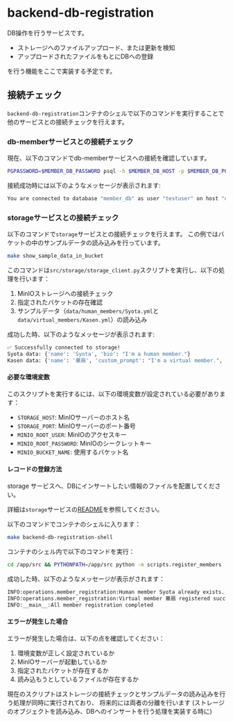 # backend-db-registration

DB操作を行うサービスです。

- ストレージへのファイルアップロード、または更新を検知
- アップロードされたファイルをもとにDBへの登録

を行う機能をここで実装する予定です。

## 接続チェック

`backend-db-registration`コンテナのシェルで以下のコマンドを実行することで
他のサービスとの接続チェックを行えます。

### db-memberサービスとの接続チェック

現在、以下のコマンドでdb-memberサービスへの接続を確認しています。

```bash
PGPASSWORD=$MEMBER_DB_PASSWORD psql -h $MEMBER_DB_HOST -p $MEMBER_DB_PORT -U $MEMBER_DB_USER -d $MEMBER_DB_NAME -c "\conninfo"
```

接続成功時には以下のようなメッセージが表示されます:

```bash
You are connected to database "member_db" as user "testuser" on host "db-member" (address "172.18.0.3") at port "5432".
```

### storageサービスとの接続チェック

以下のコマンドで`storage`サービスとの接続チェックを行えます。
この例ではバケットの中のサンプルデータの読み込みを行っています。

```bash
make show_sample_data_in_bucket
```

このコマンドは`src/storage/storage_client.py`スクリプトを実行し、以下の処理を行います：

1. MinIOストレージへの接続チェック
2. 指定されたバケットの存在確認
3. サンプルデータ（`data/human_members/Syota.yml`と`data/virtual_members/Kasen.yml`）の読み込み

成功した時、以下のようなメッセージが表示されます:

```bash
✅ Successfully connected to storage!
Syota data: {'name': 'Syota', 'bio': "I'm a human member."}
Kasen data: {'name': '華扇', 'custom_prompt': "I'm a virtual member.", 'llm_model': 'claude-3-5-sonnet-20240620'}
```

#### 必要な環境変数

このスクリプトを実行するには、以下の環境変数が設定されている必要があります：

- `STORAGE_HOST`: MinIOサーバーのホスト名
- `STORAGE_PORT`: MinIOサーバーのポート番号
- `MINIO_ROOT_USER`: MinIOのアクセスキー
- `MINIO_ROOT_PASSWORD`: MinIOのシークレットキー
- `MINIO_BUCKET_NAME`: 使用するバケット名

#### レコードの登録方法

storage サービスへ、DBにインサートしたい情報のファイルを配置してください。

詳細は`storage`サービスの[README](./storage/README.md)を参照してください。

以下のコマンドでコンテナのシェルに入ります：

```bash
make backend-db-registration-shell
```

コンテナのシェル内で以下のコマンドを実行：

```bash
cd /app/src && PYTHONPATH=/app/src python -m scripts.register_members
```

成功した時、以下のようなメッセージが表示がされます：

```bash
INFO:operations.member_registration:Human member Syota already exists.
INFO:operations.member_registration:Virtual member 華扇 registered successfully.
INFO:__main__:All member registration completed
```

#### エラーが発生した場合

エラーが発生した場合は、以下の点を確認してください：

1. 環境変数が正しく設定されているか
2. MinIOサーバーが起動しているか
3. 指定されたバケットが存在するか
4. 読み込もうとしているファイルが存在するか

現在のスクリプトはストレージの接続チェックとサンプルデータの読み込みを行う処理が同時に実行されており、
将来的には両者の分離を行います (ストレージのオブジェクトを読み込み、DBへのインサートを行う処理を実装する時に)